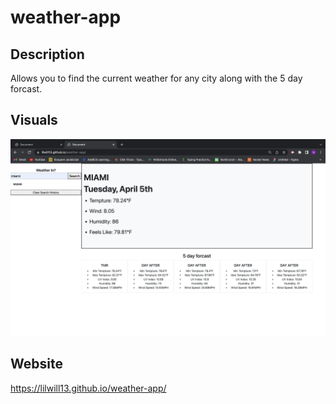 # weather-app

## Description 

Allows you to find the current weather for any city along with the 5 day forcast.

## Visuals 

![](./assets/pics/1.png)

## Website 

https://lilwill13.github.io/weather-app/
